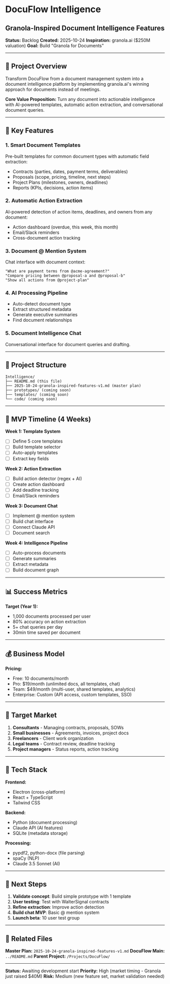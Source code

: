 # DocuFlow Intelligence
## Granola-Inspired Document Intelligence Features

**Status:** Backlog
**Created:** 2025-10-24
**Inspiration:** granola.ai ($250M valuation)
**Goal:** Build "Granola for Documents"

---

## 🎯 Project Overview

Transform DocuFlow from a document management system into a document intelligence platform by implementing granola.ai's winning approach for documents instead of meetings.

**Core Value Proposition:**
Turn any document into actionable intelligence with AI-powered templates, automatic action extraction, and conversational document queries.

---

## 🚀 Key Features

### 1. Smart Document Templates
Pre-built templates for common document types with automatic field extraction:
- Contracts (parties, dates, payment terms, deliverables)
- Proposals (scope, pricing, timeline, next steps)
- Project Plans (milestones, owners, deadlines)
- Reports (KPIs, decisions, action items)

### 2. Automatic Action Extraction
AI-powered detection of action items, deadlines, and owners from any document:
- Action dashboard (overdue, this week, this month)
- Email/Slack reminders
- Cross-document action tracking

### 3. Document @ Mention System
Chat interface with document context:
```
"What are payment terms from @acme-agreement?"
"Compare pricing between @proposal-a and @proposal-b"
"Show all actions from @project-plan"
```

### 4. AI Processing Pipeline
- Auto-detect document type
- Extract structured metadata
- Generate executive summaries
- Find document relationships

### 5. Document Intelligence Chat
Conversational interface for document queries and drafting.

---

## 📁 Project Structure

```
Intelligence/
├── README.md (this file)
├── 2025-10-24-granola-inspired-features-v1.md (master plan)
├── prototypes/ (coming soon)
├── templates/ (coming soon)
└── code/ (coming soon)
```

---

## 🎯 MVP Timeline (4 Weeks)

**Week 1: Template System**
- [ ] Define 5 core templates
- [ ] Build template selector
- [ ] Auto-apply templates
- [ ] Extract key fields

**Week 2: Action Extraction**
- [ ] Build action detector (regex + AI)
- [ ] Create action dashboard
- [ ] Add deadline tracking
- [ ] Email/Slack reminders

**Week 3: Document Chat**
- [ ] Implement @ mention system
- [ ] Build chat interface
- [ ] Connect Claude API
- [ ] Document search

**Week 4: Intelligence Pipeline**
- [ ] Auto-process documents
- [ ] Generate summaries
- [ ] Extract metadata
- [ ] Build document graph

---

## 📊 Success Metrics

**Target (Year 1):**
- 1,000 documents processed per user
- 80% accuracy on action extraction
- 5+ chat queries per day
- 30min time saved per document

---

## 💰 Business Model

**Pricing:**
- Free: 10 documents/month
- Pro: $19/month (unlimited docs, all templates, chat)
- Team: $49/month (multi-user, shared templates, analytics)
- Enterprise: Custom (API access, custom templates, SSO)

---

## 🎯 Target Market

1. **Consultants** - Managing contracts, proposals, SOWs
2. **Small businesses** - Agreements, invoices, project docs
3. **Freelancers** - Client work organization
4. **Legal teams** - Contract review, deadline tracking
5. **Project managers** - Status reports, action tracking

---

## 🔧 Tech Stack

**Frontend:**
- Electron (cross-platform)
- React + TypeScript
- Tailwind CSS

**Backend:**
- Python (document processing)
- Claude API (AI features)
- SQLite (metadata storage)

**Processing:**
- pypdf2, python-docx (file parsing)
- spaCy (NLP)
- Claude 3.5 Sonnet (AI)

---

## 📝 Next Steps

1. **Validate concept**: Build simple prototype with 1 template
2. **User testing**: Test with WalterSignal contracts
3. **Refine extraction**: Improve action detection
4. **Build chat MVP**: Basic @ mention system
5. **Launch beta**: 10 user test group

---

## 🔗 Related Files

**Master Plan:** `2025-10-24-granola-inspired-features-v1.md`
**DocuFlow Main:** `../README.md`
**Parent Project:** `/Projects/DocuFlow/`

---

**Status:** Awaiting development start
**Priority:** High (market timing - Granola just raised $40M)
**Risk:** Medium (new feature set, market validation needed)
